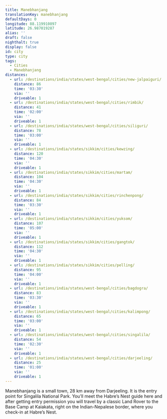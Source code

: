 ```yaml
---
title: Manebhanjang
translationKey: manebhanjang
defaultDays: 0
longitude: 88.119910897
latitude: 26.987019287
alias: ''
draft: false
nighthalt: true
display: false
id: city
type: city
tags:
  - Cities
  - Manebhanjang
distances:
  - url: /destinations/india/states/west-bengal/cities/new-jalpaiguri/
    distance: 86
    time: '03:30'
    via: ''
    driveable: 1
  - url: /destinations/india/states/west-bengal/cities/rimbik/
    distance: 41
    time: '02:00'
    via: ''
    driveable: 1
  - url: /destinations/india/states/west-bengal/cities/siliguri/
    distance: 78
    time: '03:00'
    via: ''
    driveable: 1
  - url: /destinations/india/states/sikkim/cities/kewzing/
    distance: 120
    time: '04:30'
    via: ''
    driveable: 1
  - url: /destinations/india/states/sikkim/cities/martam/
    distance: 104
    time: '04:30'
    via: ''
    driveable: 1
  - url: /destinations/india/states/sikkim/cities/rinchenpong/
    distance: 84
    time: '03:30'
    via: ''
    driveable: 1
  - url: /destinations/india/states/sikkim/cities/yuksom/
    distance: 107
    time: '05:00'
    via: ''
    driveable: 1
  - url: /destinations/india/states/sikkim/cities/gangtok/
    distance: 112
    time: '04:30'
    via: ''
    driveable: 1
  - url: /destinations/india/states/sikkim/cities/pelling/
    distance: 95
    time: '04:00'
    via: ''
    driveable: 1
  - url: /destinations/india/states/west-bengal/cities/bagdogra/
    distance: 83
    time: '03:30'
    via: ''
    driveable: 1
  - url: /destinations/india/states/west-bengal/cities/kalimpong/
    distance: 65
    time: '03:00'
    via: ''
    driveable: 1
  - url: /destinations/india/states/west-bengal/cities/singalila/
    distance: 54
    time: '02:30'
    via: ''
    driveable: 1
  - url: /destinations/india/states/west-bengal/cities/darjeeling/
    distance: 25
    time: '01:00'
    via: ''
    driveable: 1
---
```




























































































Manebhanjang is a small town, 28 km away from Darjeeling. It is the entry point for Singalila National Park. You’ll meet the Habre’s Nest guide here and after getting entry permission you will travel by a classic Land Rover to the Base Camp at Kaiakata, right on the Indian-Nepalese border, where you check-in at Habre’s Nest.